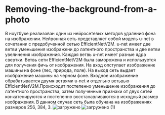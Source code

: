 # Removing-the-background-from-a-photo

В ноутбуке реализован один из нейросетевых методов удаления фона на изображении.
Нейронная сеть представляет собой модель u-net в сочетании с предобученной сетью EfficientNetV2M. u-net имеет две ветви уменьшения изображени до латентного пространства и две ветви увеличения изображения. Каждая ветвь u-net имеет разные ядра свертки. Ветвь сети EfficientNetV2M была заморожена и используется для получения фичь от изображения.
На вход опступает изображение машины на фоне (лес, природа, поле). На выход сеть выдает изображение машины на черном фоне.
Входное изображение обрабатывается двумя ветвями u-net и отдельно ветьвью EfficientNetV2M.Происходит постепенно уменьшение изображения до латентного пространства, затем полученные признаки от двух сетей конкатенируются и постепенно восстанавливаются в исходный размер изображения. В данном случае сеть была обучана на изображениях размеров 256, 384, 3.
![загружено](https://user-images.githubusercontent.com/62909728/168380343-4253fac7-5b02-4e56-a7c2-856eae6974ec.png)
![загружено (1)](https://user-images.githubusercontent.com/62909728/168380542-6168e404-75ec-4202-995c-a8d6cb78761c.png)
